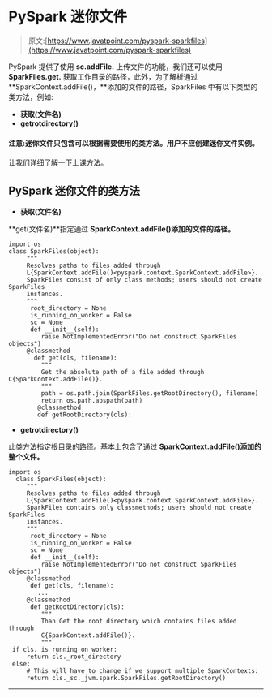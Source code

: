 # PySpark 迷你文件

> 原文:[https://www.javatpoint.com/pyspark-sparkfiles](https://www.javatpoint.com/pyspark-sparkfiles)

PySpark 提供了使用 **sc.addFile.** 上传文件的功能，我们还可以使用 **SparkFiles.get.** 获取工作目录的路径，此外，为了解析通过 **SparkContext.addFile()，**添加的文件的路径，SparkFiles 中有以下类型的类方法，例如:

*   **获取(文件名)**
*   **getrotdirectory()**

#### 注意:迷你文件只包含可以根据需要使用的类方法。用户不应创建迷你文件实例。

让我们详细了解一下上课方法。

## PySpark 迷你文件的类方法

*   **获取(文件名)**

**get(文件名)**指定通过 **SparkContext.addFile()添加的文件的路径。**

```
import os
class SparkFiles(object):
     """
     Resolves paths to files added through
     L{SparkContext.addFile()<pyspark.context.SparkContext.addFile>}.
     SparkFiles consist of only class methods; users should not create SparkFiles
     instances.
     """
      root_directory = None
      is_running_on_worker = False
      sc = None
      def __init__(self):
         raise NotImplementedError("Do not construct SparkFiles objects")
     @classmethod
       def get(cls, filename):
         """
         Get the absolute path of a file added through C{SparkContext.addFile()}.
         """
         path = os.path.join(SparkFiles.getRootDirectory(), filename)
         return os.path.abspath(path)
        @classmethod
        def getRootDirectory(cls):

```

*   **getrotdirectory()**

此类方法指定根目录的路径。基本上包含了通过 **SparkContext.addFile()添加的整个文件。**

```
import os
  class SparkFiles(object):
     """
     Resolves paths to files added through
     L{SparkContext.addFile()<pyspark.context.SparkContext.addFile>}.
     SparkFiles contains only classmethods; users should not create SparkFiles
     instances.
     """
      root_directory = None
      is_running_on_worker = False
      sc = None
      def __init__(self):
         raise NotImplementedError("Do not construct SparkFiles objects")
     @classmethod
      def get(cls, filename):
        ...
     @classmethod
      def getRootDirectory(cls):
         """
         Than Get the root directory which contains files added through
         C{SparkContext.addFile()}.
         """
 if cls._is_running_on_worker:
     return cls._root_directory
 else:
     # This will have to change if we support multiple SparkContexts:
     return cls._sc._jvm.spark.SparkFiles.getRootDirectory()

```

* * *